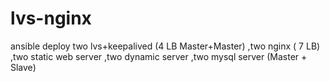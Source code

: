 # lvs-nginx
ansible deploy two lvs+keepalived (4 LB  Master+Master) ,two nginx ( 7 LB) ,two static web server ,two dynamic server ,two mysql server (Master + Slave)
